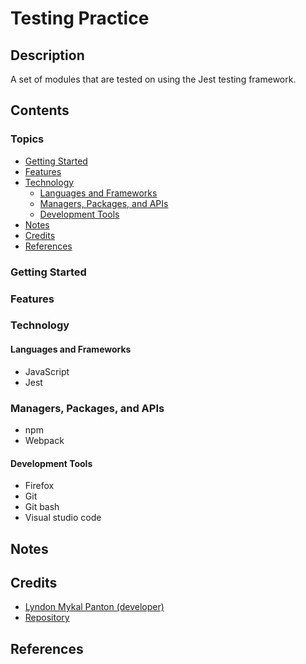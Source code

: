 # Testing Practice

## Description

A set of modules that are tested on using the Jest testing framework.

## Contents

### Topics

- [Getting Started](#getting-started)
- [Features](#features)
- [Technology](#technology)
    - [Languages and Frameworks](#languages-and-frameworks)
    - [Managers, Packages, and APIs](#managers-packages-and-apis)
    - [Development Tools](#development-tools)
- [Notes](#notes)
- [Credits](#credits)
- [References](#references)

### Getting Started

### Features

### Technology

#### Languages and Frameworks

- JavaScript
- Jest

### Managers, Packages, and APIs

- npm
- Webpack

#### Development Tools

- Firefox
- Git
- Git bash
- Visual studio code

## Notes

## Credits

- [Lyndon Mykal Panton (developer)](https://github.com/lyndonpanton)
- [Repository](https://github.com/lyndonpanton/testing-practice)

## References
